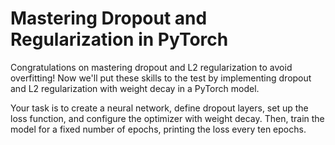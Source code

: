 # Mastering Dropout and Regularization in PyTorch

Congratulations on mastering dropout and L2 regularization to avoid overfitting! Now we'll put these skills to the test by implementing dropout and L2 regularization with weight decay in a PyTorch model.

Your task is to create a neural network, define dropout layers, set up the loss function, and configure the optimizer with weight decay. Then, train the model for a fixed number of epochs, printing the loss every ten epochs.